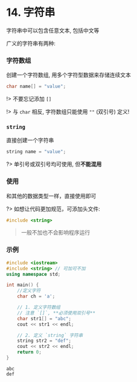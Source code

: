 # 14. 字符串

字符串中可以包含任意文本, 包括中文等

广义的字符串有两种:

### 字符数组

创建一个字符数组, 用多个字符型数据来存储连续文本

```cpp
char name[] = "value";
```

!> 不要忘记添加 `[]`

!> 与 `char` 相反, 字符数组只能使用 `""` (双引号) 定义!


### `string`

直接创建一个字符串

```cpp
string name = "value";
```

?> 单引号或双引号均可使用, 但**不能混用**

### 使用

和其他的数据类型一样，直接使用即可

?> 如想让代码更加规范，可添加头文件:

```cpp
#include <string>
```

> 一般不加也不会影响程序运行

### 示例

```cpp
#include <iostream>
#include <string> // 可加可不加
using namespace std;

int main() {
    //定义字符
    char ch = 'a';

    // 1. 定义字符数组
    // 注意 `[]`, **必须使用双引号**
    char str1[] = "abc";
    cout << str1 << endl;

    // 2. 定义 `string` 字符串
    string str2 = "def";
    cout << str2 << endl;
    return 0;
}
```

```output
abc
def
```